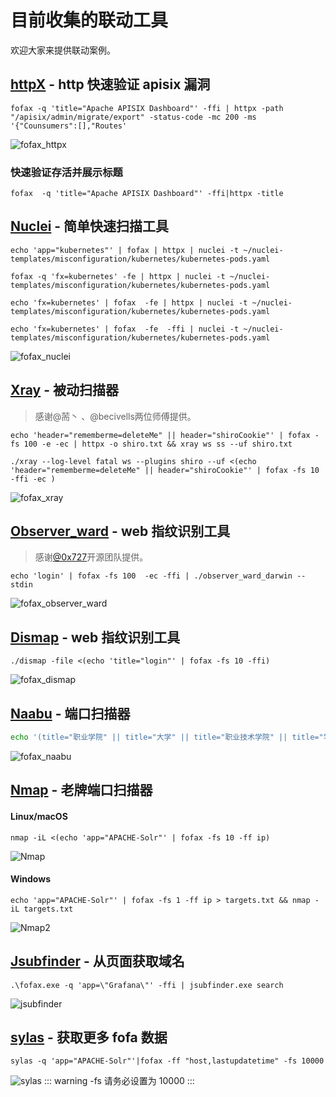 # 目前收集的联动工具

欢迎大家来提供联动案例。

## [httpX](https://github.com/projectdiscovery/httpx) - http 快速验证 apisix 漏洞

```shell
fofax -q 'title="Apache APISIX Dashboard"' -ffi | httpx -path "/apisix/admin/migrate/export" -status-code -mc 200 -ms '{"Counsumers":[],"Routes'
```

![fofax_httpx](../.vuepress/public/fofax&httpx.png)


### 快速验证存活并展示标题
```
fofax  -q 'title="Apache APISIX Dashboard"' -ffi|httpx -title
```


## [Nuclei](https://github.com/projectdiscovery/nuclei) - 简单快速扫描工具

```shell
echo 'app="kubernetes"' | fofax | httpx | nuclei -t ~/nuclei-templates/misconfiguration/kubernetes/kubernetes-pods.yaml
```

```shell
fofax -q 'fx=kubernetes' -fe | httpx | nuclei -t ~/nuclei-templates/misconfiguration/kubernetes/kubernetes-pods.yaml
```

```shell
echo 'fx=kubernetes' | fofax  -fe | httpx | nuclei -t ~/nuclei-templates/misconfiguration/kubernetes/kubernetes-pods.yaml
```

```shell
echo 'fx=kubernetes' | fofax  -fe  -ffi | nuclei -t ~/nuclei-templates/misconfiguration/kubernetes/kubernetes-pods.yaml
```

![fofax_nuclei](../.vuepress/public/fofax&nuclei.png)

## [Xray](https://github.com/chaitin/xray) - 被动扫描器

> 感谢@荋丶 、@becivells两位师傅提供。
```shell
echo 'header="rememberme=deleteMe" || header="shiroCookie"' | fofax -fs 100 -e -ec | httpx -o shiro.txt && xray ws ss --uf shiro.txt
```
```shell 
./xray --log-level fatal ws --plugins shiro --uf <(echo 'header="rememberme=deleteMe" || header="shiroCookie"' | fofax -fs 10 -ffi -ec )
```
![fofax_xray](../.vuepress/public/fofax&xray.png)

## [Observer_ward](https://github.com/0x727/ObserverWard_0x727) - web 指纹识别工具

> 感谢[@0x727](https://github.com/0x727)开源团队提供。

```shell
echo 'login' | fofax -fs 100  -ec -ffi | ./observer_ward_darwin --stdin
```
![fofax_observer_ward](../.vuepress/public/fofax&observer_ward.png)

## [Dismap](https://github.com/zhzyker/dismap/) - web 指纹识别工具

```
./dismap -file <(echo 'title="login"' | fofax -fs 10 -ffi)
```

![fofax_dismap](../.vuepress/public/fofax&dismap.png)

## [Naabu](https://github.com/projectdiscovery/naabu) - 端口扫描器

 ```bash
 echo '(title="职业学院" || title="大学" || title="职业技术学院" || title="学院") && country="CN"' | fofax -ff 'domain' -fs 10 | naabu
 ```

![fofax_naabu](../.vuepress/public/fofax&naabu.png)

## [Nmap](https://nmap.org/) - 老牌端口扫描器

#### Linux/macOS

```shell
nmap -iL <(echo 'app="APACHE-Solr"' | fofax -fs 10 -ff ip)
```
![Nmap](../.vuepress/public/nmap.png)

#### Windows

```shell
echo 'app="APACHE-Solr"' | fofax -fs 1 -ff ip > targets.txt && nmap -iL targets.txt
```
![Nmap2](../.vuepress/public/nmap2.png)


## [Jsubfinder](https://github.com/ThreatUnkown/jsubfinder) - 从页面获取域名

```
.\fofax.exe -q 'app=\"Grafana\"' -ffi | jsubfinder.exe search
```
![jsubfinder](../.vuepress/public/jsubfinder.png)

## [sylas](https://github.com/xiecat/sylas) - 获取更多 fofa 数据
```shell
sylas -q 'app="APACHE-Solr"'|fofax -ff "host,lastupdatetime" -fs 10000 
```
![sylas](../.vuepress/public/sylas.png)
::: warning
-fs 请务必设置为 10000
:::
